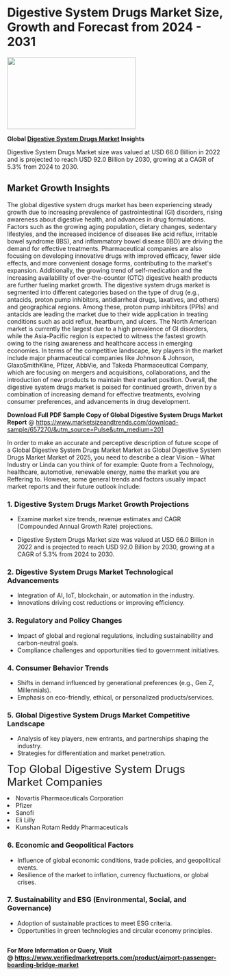 <H1>Digestive System Drugs Market Size, Growth and Forecast from 2024 - 2031</H1><img class="aligncenter size-medium wp-image-584254" src="https://thirdeyenews.in/wp-content/uploads/2024/09/Global-Market-Research-300x168.jpeg" alt="" width="300" height="168" /><p><strong>Global&nbsp;<a href="https://www.marketsizeandtrends.com/download-sample/657270/&amp;utm_source=Pulse&amp;utm_medium=201">Digestive System Drugs Market</a> Insights</strong></p><p>Digestive System Drugs Market size was valued at USD 66.0 Billion in 2022 and is projected to reach USD 92.0 Billion by 2030, growing at a CAGR of 5.3% from 2024 to 2030.</p><p><h2>Market Growth Insights</h2> The global digestive system drugs market has been experiencing steady growth due to increasing prevalence of gastrointestinal (GI) disorders, rising awareness about digestive health, and advances in drug formulations. Factors such as the growing aging population, dietary changes, sedentary lifestyles, and the increased incidence of diseases like acid reflux, irritable bowel syndrome (IBS), and inflammatory bowel disease (IBD) are driving the demand for effective treatments. Pharmaceutical companies are also focusing on developing innovative drugs with improved efficacy, fewer side effects, and more convenient dosage forms, contributing to the market's expansion. Additionally, the growing trend of self-medication and the increasing availability of over-the-counter (OTC) digestive health products are further fueling market growth. The digestive system drugs market is segmented into different categories based on the type of drug (e.g., antacids, proton pump inhibitors, antidiarrheal drugs, laxatives, and others) and geographical regions. Among these, proton pump inhibitors (PPIs) and antacids are leading the market due to their wide application in treating conditions such as acid reflux, heartburn, and ulcers. The North American market is currently the largest due to a high prevalence of GI disorders, while the Asia-Pacific region is expected to witness the fastest growth owing to the rising awareness and healthcare access in emerging economies. In terms of the competitive landscape, key players in the market include major pharmaceutical companies like Johnson & Johnson, GlaxoSmithKline, Pfizer, AbbVie, and Takeda Pharmaceutical Company, which are focusing on mergers and acquisitions, collaborations, and the introduction of new products to maintain their market position. Overall, the digestive system drugs market is poised for continued growth, driven by a combination of increasing demand for effective treatments, evolving consumer preferences, and advancements in drug development. </p><p><span class=""><strong>Download Full PDF Sample Copy of Global Digestive System Drugs Market Report</strong> @ <a href="https://www.marketsizeandtrends.com/download-sample/657270/&amp;utm_source=Pulse&amp;utm_medium=201" target="_blank">https://www.marketsizeandtrends.com/download-sample/657270/&amp;utm_source=Pulse&amp;utm_medium=201</a></span></p><p>In order to make an accurate and perceptive description of future scope of a Global&nbsp;Digestive System Drugs Market Market as Global&nbsp;Digestive System Drugs Market Market of 2025, you need to describe a clear Vision &ndash; What Industry or Linda can you think of for example: Quote from a Technology, healthcare, automotive, renewable energy, name the market you are Reffering to. However, some general trends and factors usually impact market reports and their future outlook include:</p><h3>1.&nbsp;<strong>Digestive System Drugs Market Growth Projections</strong></h3><ul><li>Examine market size trends, revenue estimates and CAGR (Compounded Annual Growth Rate) projections.</li><li><p>Digestive System Drugs Market size was valued at USD 66.0 Billion in 2022 and is projected to reach USD 92.0 Billion by 2030, growing at a CAGR of 5.3% from 2024 to 2030.</p></li></ul><h3>2.&nbsp;<strong>Digestive System Drugs Market Technological Advancements</strong></h3><ul><li>Integration of AI, IoT, blockchain, or automation in the industry.</li><li>Innovations driving cost reductions or improving efficiency.</li></ul><h3>3.&nbsp;<strong>Regulatory and Policy Changes</strong></h3><ul><li>Impact of global and regional regulations, including sustainability and carbon-neutral goals.</li><li>Compliance challenges and opportunities tied to government initiatives.</li></ul><h3>4.&nbsp;<strong>Consumer Behavior Trends</strong></h3><ul><li>Shifts in demand influenced by generational preferences (e.g., Gen Z, Millennials).</li><li>Emphasis on eco-friendly, ethical, or personalized products/services.</li></ul><h3>5.&nbsp;<strong>Global Digestive System Drugs Market Competitive Landscape</strong></h3><ul><li>Analysis of key players, new entrants, and partnerships shaping the industry.</li><li>Strategies for differentiation and market penetration.</li></ul><p data-pm-slice="1 1 []"><span style="color: inherit; font-family: inherit; font-size: 25px;">Top Global Digestive System Drugs Market Companies</span></p><div class="" data-test-id=""><p><li>Novartis Pharmaceuticals Corporation</li><li> Pfizer</li><li> Sanofi</li><li> Eli Lilly</li><li> Kunshan Rotam Reddy Pharmaceuticals</li></p></div><h3>6.&nbsp;<strong>Economic and Geopolitical Factors</strong></h3><ul><li>Influence of global economic conditions, trade policies, and geopolitical events.</li><li>Resilience of the market to inflation, currency fluctuations, or global crises.</li></ul><h3>7.&nbsp;<strong>Sustainability and ESG (Environmental, Social, and Governance)</strong></h3><ul><li>Adoption of sustainable practices to meet ESG criteria.</li><li>Opportunities in green technologies and circular economy principles.</li></ul><h2><strong style="font-size: 14px;">For More Information or Query, Visit @&nbsp;</strong><a style="background-color: #ffffff; font-size: 14px;" href="https://www.marketsizeandtrends.com/report/digestive-system-drugs-market/" target="_blank">https://www.verifiedmarketreports.com/product/airport-passenger-boarding-bridge-market</a></h2>
